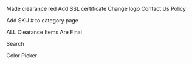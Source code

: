 Made clearance red
Add SSL certificate
Change logo
Contact Us
Policy

Add SKU # to category page

ALL Clearance Items Are Final

Search

Color Picker



